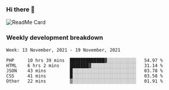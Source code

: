 ### Hi there 👋

<!--
**itzcy/itzcy** is a ✨ _special_ ✨ repository because its `README.md` (this file) appears on your GitHub profile.

Here are some ideas to get you started:

- 🔭 I’m currently working on ...
- 🌱 I’m currently learning ...
- 👯 I’m looking to collaborate on ...
- 🤔 I’m looking for help with ...
- 💬 Ask me about ...
- 📫 How to reach me: ...
- 😄 Pronouns: ...
- ⚡ Fun fact: ...
-->
![ReadMe Card](https://github-readme-stats.vercel.app/api?username=itzcy&show_icons=true&title_color=2d3198&icon_color=797cb8&text_color=24292e&bg_color=f6f8fa)

### Weekly development breakdown
<!--START_SECTION:waka-->
```text
Week: 13 November, 2021 - 19 November, 2021

PHP     10 hrs 39 mins  █████████████▓░░░░░░░░░░░   54.97 % 
HTML    6 hrs 2 mins    ███████▓░░░░░░░░░░░░░░░░░   31.14 % 
JSON    43 mins         █░░░░░░░░░░░░░░░░░░░░░░░░   03.78 % 
CSS     41 mins         █░░░░░░░░░░░░░░░░░░░░░░░░   03.58 % 
Other   22 mins         ▒░░░░░░░░░░░░░░░░░░░░░░░░   01.91 % 
```
<!--END_SECTION:waka-->
